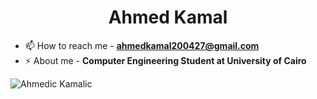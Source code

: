 <h1 align="center">Ahmed Kamal</h1>


- 📫 How to reach me - **ahmedkamal200427@gmail.com**
- ⚡ About me - **Computer Engineering Student at University of Cairo**
<p><img align="left" src="https://github-readme-stats.vercel.app/api?username=ahmed-kamal2004&show_icons=true&theme=radical" alt="Ahmedic Kamalic" /></p>

